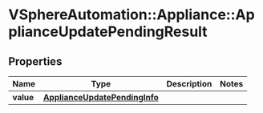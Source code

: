 # VSphereAutomation::Appliance::ApplianceUpdatePendingResult

## Properties
Name | Type | Description | Notes
------------ | ------------- | ------------- | -------------
**value** | [**ApplianceUpdatePendingInfo**](ApplianceUpdatePendingInfo.md) |  | 


